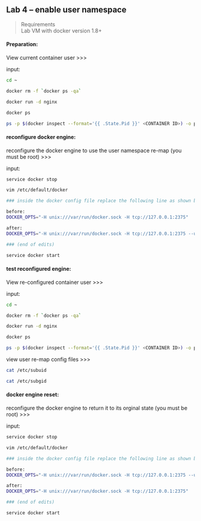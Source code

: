 ## Lab 4 – enable user namespace

> Requirements <br>
> Lab VM with docker version 1.8+ <br>

#### Preparation:

View current container user >>>

input:
```bash
cd ~

docker rm -f `docker ps -qa`

docker run -d nginx

docker ps

ps -p $(docker inspect --format='{{ .State.Pid }}' <CONTAINER ID>) -o pid,user
```

#### reconfigure docker engine:

reconfigure the docker engine to use the user namespace re-map (you must be root) >>>

input:
```bash
service docker stop

vim /etc/default/docker

### inside the docker config file replace the following line as shown below

before:
DOCKER_OPTS="-H unix:///var/run/docker.sock -H tcp://127.0.0.1:2375"

after:
DOCKER_OPTS="-H unix:///var/run/docker.sock -H tcp://127.0.0.1:2375 --userns-remap=default"

### (end of edits)

service docker start
```

#### test reconfigured engine:

View re-configured container user >>>

input:
```bash
cd ~

docker rm -f `docker ps -qa`

docker run -d nginx

docker ps

ps -p $(docker inspect --format='{{ .State.Pid }}' <CONTAINER ID>) -o pid,user
```

view user re-map config files >>>

```bash
cat /etc/subuid

cat /etc/subgid
```

#### docker engine reset:

reconfigure the docker engine to return it to its orginal state (you must be root) >>>

input:
```bash
service docker stop

vim /etc/default/docker

### inside the docker config file replace the following line as shown below

before:
DOCKER_OPTS="-H unix:///var/run/docker.sock -H tcp://127.0.0.1:2375 --userns-remap=default"

after:
DOCKER_OPTS="-H unix:///var/run/docker.sock -H tcp://127.0.0.1:2375"

### (end of edits)

service docker start
```
